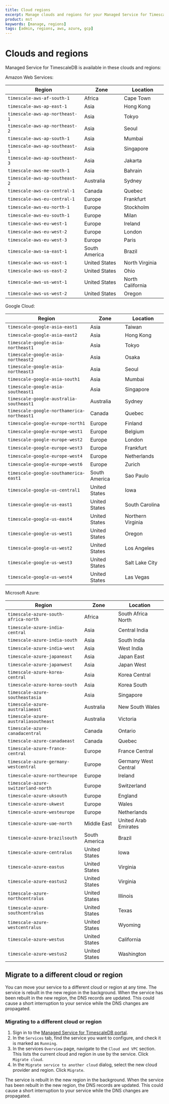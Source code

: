 ```yaml
---
title: Cloud regions
excerpt: Manage clouds and regions for your Managed Service for TimescaleDB project
product: mst
keywords: [manage, regions]
tags: [admin, regions, aws, azure, gcp]
---
```


# Clouds and regions

Managed Service for TimescaleDB is available in these clouds and regions:

Amazon Web Services:

|Region|Zone|Location|
|-|-|-|
|`timescale-aws-af-south-1`|Africa|Cape Town|
|`timescale-aws-ap-east-1`|Asia|Hong Kong|
|`timescale-aws-ap-northeast-1`|Asia|Tokyo|
|`timescale-aws-ap-northeast-2`|Asia|Seoul|
|`timescale-aws-ap-south-1`|Asia|Mumbai|
|`timescale-aws-ap-southeast-1`|Asia|Singapore|
|`timescale-aws-ap-southeast-3`|Asia|Jakarta|
|`timescale-aws-me-south-1`|Asia|Bahrain|
|`timescale-aws-ap-southeast-2`|Australia|Sydney|
|`timescale-aws-ca-central-1`|Canada|Quebec|
|`timescale-aws-eu-central-1`|Europe|Frankfurt|
|`timescale-aws-eu-north-1`|Europe|Stockholm|
|`timescale-aws-eu-south-1`|Europe|Milan|
|`timescale-aws-eu-west-1`|Europe|Ireland|
|`timescale-aws-eu-west-2`|Europe|London|
|`timescale-aws-eu-west-3`|Europe|Paris|
|`timescale-aws-sa-east-1`|South America|Brazil|
|`timescale-aws-us-east-1`|United States|North Virginia|
|`timescale-aws-us-east-2`|United States|Ohio|
|`timescale-aws-us-west-1`|United States|North California|
|`timescale-aws-us-west-2`|United States|Oregon|

Google Cloud:

|Region|Zone|Location|
|-|-|-|
|`timescale-google-asia-east1`|Asia|Taiwan|
|`timescale-google-asia-east2`|Asia|Hong Kong|
|`timescale-google-asia-northeast1`|Asia|Tokyo|
|`timescale-google-asia-northeast2`|Asia|Osaka|
|`timescale-google-asia-northeast3`|Asia|Seoul|
|`timescale-google-asia-south1`|Asia|Mumbai|
|`timescale-google-asia-southeast1`|Asia|Singapore|
|`timescale-google-australia-southeast1`|Australia|Sydney|
|`timescale-google-northamerica-northeast1`|Canada|Quebec|
|`timescale-google-europe-north1`|Europe|Finland|
|`timescale-google-europe-west1`|Europe|Belgium|
|`timescale-google-europe-west2`|Europe|London|
|`timescale-google-europe-west3`|Europe|Frankfurt|
|`timescale-google-europe-west4`|Europe|Netherlands|
|`timescale-google-europe-west6`|Europe|Zurich|
|`timescale-google-southamerica-east1`|South America|Sao Paulo|
|`timescale-google-us-central1`|United States|Iowa|
|`timescale-google-us-east1`|United States|South Carolina|
|`timescale-google-us-east4`|United States|Northern Virginia|
|`timescale-google-us-west1`|United States|Oregon|
|`timescale-google-us-west2`|United States|Los Angeles|
|`timescale-google-us-west3`|United States|Salt Lake City|
|`timescale-google-us-west4`|United States|Las Vegas|

Microsoft Azure:

|Region|Zone|Location|
|-|-|-|
|`timescale-azure-south-africa-north`|Africa|South Africa North|
|`timescale-azure-india-central`|Asia|Central India|
|`timescale-azure-india-south`|Asia|South India|
|`timescale-azure-india-west`|Asia|West India|
|`timescale-azure-japaneast`|Asia|Japan East|
|`timescale-azure-japanwest`|Asia|Japan West|
|`timescale-azure-korea-central`|Asia|Korea Central|
|`timescale-azure-korea-south`|Asia|Korea South|
|`timescale-azure-southeastasia`|Asia|Singapore|
|`timescale-azure-australiaeast`|Australia|New South Wales|
|`timescale-azure-australiasoutheast`|Australia|Victoria|
|`timescale-azure-canadacentral`|Canada|Ontario|
|`timescale-azure-canadaeast`|Canada|Quebec|
|`timescale-azure-france-central`|Europe|France Central|
|`timescale-azure-germany-westcentral`|Europe|Germany West Central|
|`timescale-azure-northeurope`|Europe|Ireland|
|`timescale-azure-switzerland-north`|Europe|Switzerland|
|`timescale-azure-uksouth`|Europe|England|
|`timescale-azure-ukwest`|Europe|Wales|
|`timescale-azure-westeurope`|Europe|Netherlands|
|`timescale-azure-uae-north`|Middle East|United Arab Emirates|
|`timescale-azure-brazilsouth`|South America|Brazil|
|`timescale-azure-centralus`|United States|Iowa|
|`timescale-azure-eastus`|United States|Virginia|
|`timescale-azure-eastus2`|United States|Virginia|
|`timescale-azure-northcentralus`|United States|Illinois|
|`timescale-azure-southcentralus`|United States|Texas|
|`timescale-azure-westcentralus`|United States|Wyoming|
|`timescale-azure-westus`|United States|California|
|`timescale-azure-westus2`|United States|Washington|

## Migrate to a different cloud or region

You can move your service to a different cloud or region at any time. The
service is rebuilt in the new region in the background. When the service has
been rebuilt in the new region, the DNS records are updated. This could cause a
short interruption to your service while the DNS changes are propagated.

<procedure>

### Migrating to a different cloud or region

1.  Sign in to the [Managed Service for TimescaleDB portal][mst-portal].
1.  In the `Services` tab, find the service you want to configure, and check
    it is marked as `Running`.
1.  In the services `Overview` page, navigate to the `Cloud and VPC` section.
    This lists the current cloud and region in use by the service. Click
    `Migrate cloud`.
1.  In the `Migrate service to another cloud` dialog, select the new cloud
    provider and region. Click `Migrate`.

<highlight type="important">
The service is rebuilt in the new region in the background. When the service has
been rebuilt in the new region, the DNS records are updated. This could cause a
short interruption to your service while the DNS changes are propagated.
</highlight>

</procedure>

[mst-portal]: https://portal.managed.timescale.com/
